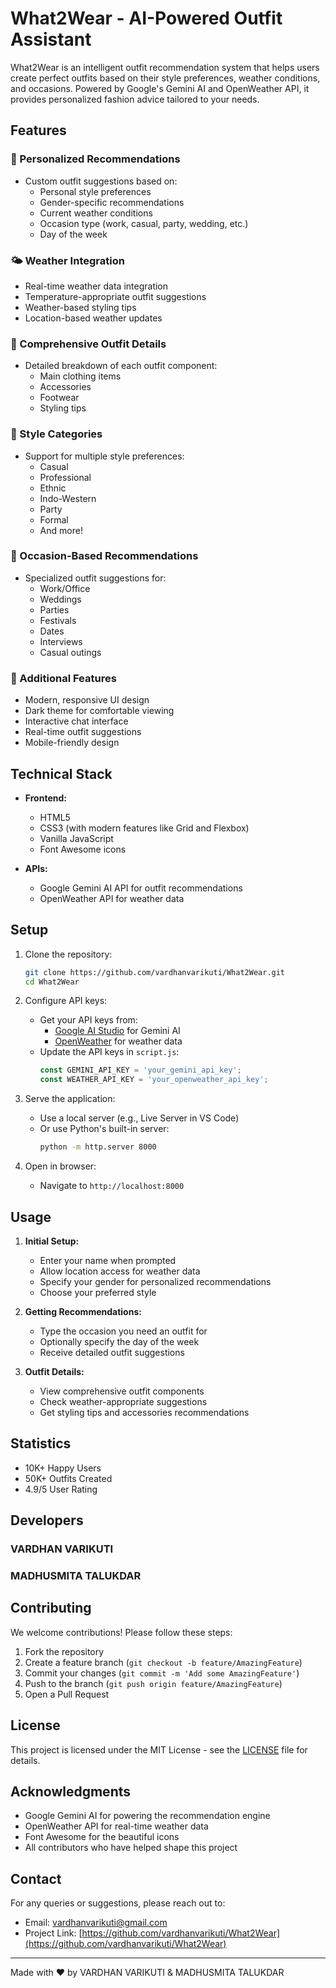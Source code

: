 # What2Wear - AI-Powered Outfit Assistant

What2Wear is an intelligent outfit recommendation system that helps users create perfect outfits based on their style preferences, weather conditions, and occasions. Powered by Google's Gemini AI and OpenWeather API, it provides personalized fashion advice tailored to your needs.

## Features

### 🎯 Personalized Recommendations
- Custom outfit suggestions based on:
  - Personal style preferences
  - Gender-specific recommendations
  - Current weather conditions
  - Occasion type (work, casual, party, wedding, etc.)
  - Day of the week

### 🌤️ Weather Integration
- Real-time weather data integration
- Temperature-appropriate outfit suggestions
- Weather-based styling tips
- Location-based weather updates

### 👔 Comprehensive Outfit Details
- Detailed breakdown of each outfit component:
  - Main clothing items
  - Accessories
  - Footwear
  - Styling tips

### 💅 Style Categories
- Support for multiple style preferences:
  - Casual
  - Professional
  - Ethnic
  - Indo-Western
  - Party
  - Formal
  - And more!

### 🎉 Occasion-Based Recommendations
- Specialized outfit suggestions for:
  - Work/Office
  - Weddings
  - Parties
  - Festivals
  - Dates
  - Interviews
  - Casual outings

### 💫 Additional Features
- Modern, responsive UI design
- Dark theme for comfortable viewing
- Interactive chat interface
- Real-time outfit suggestions
- Mobile-friendly design

## Technical Stack

- **Frontend:**
  - HTML5
  - CSS3 (with modern features like Grid and Flexbox)
  - Vanilla JavaScript
  - Font Awesome icons

- **APIs:**
  - Google Gemini AI API for outfit recommendations
  - OpenWeather API for weather data

## Setup

1. Clone the repository:
   ```bash
   git clone https://github.com/vardhanvarikuti/What2Wear.git
   cd What2Wear
   ```

2. Configure API keys:
   - Get your API keys from:
     - [Google AI Studio](https://makersuite.google.com/app/apikey) for Gemini AI
     - [OpenWeather](https://openweathermap.org/api) for weather data
   - Update the API keys in `script.js`:
     ```javascript
     const GEMINI_API_KEY = 'your_gemini_api_key';
     const WEATHER_API_KEY = 'your_openweather_api_key';
     ```

3. Serve the application:
   - Use a local server (e.g., Live Server in VS Code)
   - Or use Python's built-in server:
     ```bash
     python -m http.server 8000
     ```

4. Open in browser:
   - Navigate to `http://localhost:8000`

## Usage

1. **Initial Setup:**
   - Enter your name when prompted
   - Allow location access for weather data
   - Specify your gender for personalized recommendations
   - Choose your preferred style

2. **Getting Recommendations:**
   - Type the occasion you need an outfit for
   - Optionally specify the day of the week
   - Receive detailed outfit suggestions

3. **Outfit Details:**
   - View comprehensive outfit components
   - Check weather-appropriate suggestions
   - Get styling tips and accessories recommendations

## Statistics

- 10K+ Happy Users
- 50K+ Outfits Created
- 4.9/5 User Rating

## Developers

### VARDHAN VARIKUTI


### MADHUSMITA TALUKDAR


## Contributing

We welcome contributions! Please follow these steps:

1. Fork the repository
2. Create a feature branch (`git checkout -b feature/AmazingFeature`)
3. Commit your changes (`git commit -m 'Add some AmazingFeature'`)
4. Push to the branch (`git push origin feature/AmazingFeature`)
5. Open a Pull Request

## License

This project is licensed under the MIT License - see the [LICENSE](LICENSE) file for details.

## Acknowledgments

- Google Gemini AI for powering the recommendation engine
- OpenWeather API for real-time weather data
- Font Awesome for the beautiful icons
- All contributors who have helped shape this project

## Contact

For any queries or suggestions, please reach out to:
- Email: vardhanvarikuti@gmail.com
- Project Link: [https://github.com/vardhanvarikuti/What2Wear](https://github.com/vardhanvarikuti/What2Wear)

---

Made with ❤️ by VARDHAN VARIKUTI & MADHUSMITA TALUKDAR 
